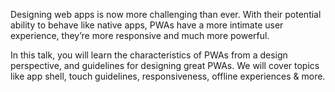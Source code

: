 Designing web apps is now more challenging than ever. With their potential ability to behave like native apps, PWAs have a more intimate user experience, they’re more responsive and much more powerful.

In this talk, you will learn the characteristics of PWAs from a design perspective, and guidelines for designing great PWAs. We will cover topics like app shell, touch guidelines, responsiveness, offline experiences & more.
